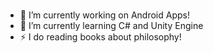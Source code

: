 ###
- 🔭 I’m currently working on Android Apps!
- 🌱 I’m currently learning C# and Unity Engine
- ⚡ I do reading books about philosophy!

